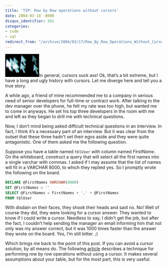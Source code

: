 ```yaml
---
title: 'TIP: Row by Row operations without cursors'
date: 2004-03-18 -0800
disqus_identifier: 261
categories:
- code
- sql
redirect_from: "/archive/2004/03/17/Row_By_Row_Operations_Without_Cursors.aspx/"
---
```


![](/images/cursor.jpg)In general, cursors suck ass! Ok, that’s a bit
extreme, but I have a long and ugly history with cursors. Let me diverge
here and tell you a true story.

A while ago, a friend of mine recommended me to a company in serious
need of senior developers for full-time or contract work. After talking
to the dev manager over the phone, he felt my rate was too high, but
wanted me to come in anyways. He set his top three developers in the
room with me and left as they began to drill me with technical
questions.

Now, I don’t mind being asked difficult technical questions in an
interview. In fact, I think it’s a necessary part of an interview. But
it was clear from the outset that these three hadn’t set their egos
aside and they were quite antagonistic. One of them asked me the
following question.

Suppose you have a table named `tblUser` with column named *FirstName*.
On the whiteboard, construct a query that will select all the first
names into a single varchar with commas. I asked if I may assume that
the list of names will fit in a VARCHAR 8000, to which they replied yes.
So I promptly wrote the following on the board.

```sql
DECLARE @FirstNames VARCHAR(8000)
SET @FirstNames = '' 
SELECT @FirstNames = FirstNames + ',' + @FirstNames
FROM tblUser
```

With disdain on their faces, they shook their heads and said no. No!
Well of course they did, they were looking for a cursor answer. They
wanted to know if I could write a cursor. Needless to say, I didn’t get
the job, but after the fact, I couldn’t help sending the manager an
email informing him that not only was my answer correct, but it was 1000
times faster than the answer they wrote on the board. Yes, I’m still
bitter. ;)

Which brings me back to the point of this post. If you can avoid a
cursor solution, by all means do. The following
[article](http://www.sql-server-performance.com/dp_no_cursors.asp "Row level operations without cursors")
describes a technique for performing row by row operations without using
a cursor. It makes several assumptions about your table, but for the
most part, this is very useful.

